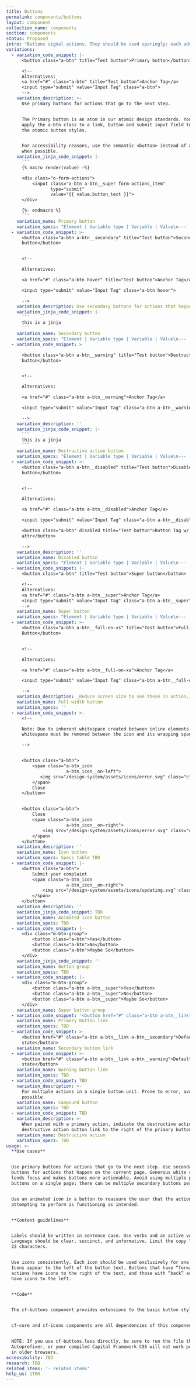 ```yaml
---
title: Buttons
permalink: components/buttons
layout: component
collection_name: components
section: components
status: Proposed
intro: "Buttons signal actions. They should be used sparingly; each additional button on a page reduces the visual prominence of a call to action. In contrast, [links](https://test-things.github.io/design-system/components/link) should lead users to another page or further information.\n\nMore information can be found at:\n* http://cfpb.github.io/design-manual/page-components/buttons.html\t\n* https://cfpb.github.io/capital-framework/components/cf-buttons/"
variations:
  - variation_code_snippet: |-
      <button class="a-btn" title="Test button">Primary button</button>

      <!--
      Alternatives:
      <a href="#" class="a-btn" title="Test button">Anchor Tag</a>
      <input type="submit" value="Input Tag" class="a-btn">
      -->
    variation_description: >-
      Use primary buttons for actions that go to the next step.


      The Primary button is an atom in our atomic design standards. You can
      apply the a-btn class to a link, button and submit input field to receive
      the atomic button styles.


      For accessibility reasons, use the semantic <button> instead of a link
      when possible.
    variation_jinja_code_snippet: |-
      ```
      {% macro render(value) -%}

      <div class="o-form-actions">
          <input class="a-btn a-btn__super form-actions_item"
                 type="submit"
                 value="{{ value.button_text }}">
      </div>

      {%- endmacro %}
      ```
    variation_name: Primary button
    variation_specs: "Element | Variable type | Variable | Value\n--- | --- | --- | ---\nTypeface | - | - | Avenir Next Medium\t\nText size | @btn-font-size | @base-font-size-px;\t| 16px\t\nText color | @btn-text | @white; | White (#ffffff)\t\nBackground | @btn-bg: | @pacific; | Pacific (#0072ce)\nBackground (hover) | @btn-bg-hover: | @dark-pacific; | Dark Pacific (#0050b4)\nBackground (active)  | @btn-bg-active: | @navy; | Navy (#254b87)\nTop/bottom padding | @btn-v-padding | 8px; | 8px\t\nLeft/right padding | @btn-h-padding | 14px; | 14 px\t\nBorder radius | @btn-border-radius-size | 4px; | 4px\t\nPadding modifier | @btn-v-padding-modifier-ie: | 0.8; | -\nOutline size | | | Dotted 1px\nOutline offset | | | 1px\n"
  - variation_code_snippet: >-
      <button class="a-btn a-btn__secondary" title="Test button">Secondary
      button</button>


      <!--

      Alternatives:

      <a href="#" class="a-btn hover" title="Test button">Anchor Tag</a>

      <input type="submit" value="Input Tag" class="a-btn hover">

      -->
    variation_description: Use secondary buttons for actions that happen on the current page.
    variation_jinja_code_snippet: |-
      ```
      this is a jinja
      ```
    variation_name: Secondary button
    variation_specs: "Element | Variable type | Variable | Value\n--- | --- | --- | ---\nText color | @btn__secondary-text: | @white; | White (#ffffff)\t\nBackground | @btn__secondary-bg: | @gray; | Gray (#5a5d61)\nBackground (hover) | @btn__secondary-bg-hover: | @dark-gray; | Dark gray (#43484e)\nBackground (active) | @btn__secondary-bg-active: | @black; | Black (#101820)"
  - variation_code_snippet: >

      <button class="a-btn a-btn__warning" title="Test button">Destructive
      button</button>


      <!--

      Alternatives:

      <a href="#" class="a-btn a-btn__warning">Anchor Tag</a>

      <input type="submit" value="Input Tag" class="a-btn a-btn__warning">

      -->
    variation_description: ''
    variation_jinja_code_snippet: |-
      ```
      this is a jinja
      ```
    variation_name: Destructive action button
    variation_specs: "Element | Variable type | Variable | Value\n--- | --- | --- | ---\nText color | @btn__warning-text: | @white; | White (#ffffff)\t\nBackground | @btn__warning-bg: | @red; | Red (#d14124)\nBackground (hover) | @btn__warning-bg-hover: | @dark-red; | Dark red (#b63014)\nBackground (active)  | @btn__warning-bg-active: | @dark-gray; | Dark gray (#43484e)"
  - variation_code_snippet: >-
      <button class="a-btn a-btn__disabled" title="Test button">Disabled
      button</button>


      <!--

      Alternatives:

      <a href="#" class="a-btn a-btn__disabled">Anchor Tag</a>

      <input type="submit" value="Input Tag" class="a-btn a-btn__disabled">

      <button class="a-btn" disabled title="Test button">Button Tag w/ disabled
      attr</button>

      -->
    variation_description: ''
    variation_name: Disabled button
    variation_specs: "Element | Variable type | Variable | Value\n--- | --- | --- | ---\nText color | @btn__disabled-text: | @gray; | Gray (#5a5d61)\t\nBackground | @btn__disabled-bg: | @gray-20; | Gray 20 (##d2d3d5)\nBackground (hover) | @btn__warning-bg-hover: | @dark-red; | Dark red (#b63014)\nBackground (active)  | @btn__warning-bg-active: | @dark-gray; | Dark gray (#43484e)\nOutline color | @btn__disabled-outline: | @gray-20; | Gray 20 (##d2d3d5)"
  - variation_code_snippet: |-
      <button class="a-btn" title="Test button">Super button</button>

      <!--
      Alternatives:
      <a href="#" class="a-btn a-btn__super">Anchor Tag</a>
      <input type="submit" value="Input Tag" class="a-btn a-btn__super">
      -->
    variation_name: Super button
    variation_specs: "Element | Variable type | Variable | Value\n--- | --- | --- | ---\nText size | @btn__super-font-size:  | 18px;\t| 18px\t\nTop/bottom padding |  | 15px; | 15px\t\nLeft/right padding |  | 30px; | 30px\t\t"
  - variation_code_snippet: >-
      <button class="a-btn a-btn__full-on-xs" title="Test button">Full-width
      Button</button>


      <!--

      Alternatives:

      <a href="#" class="a-btn a-btn__full-on-xs">Anchor Tag</a>

      <input type="submit" value="Input Tag" class="a-btn a-btn__full-on-xs">

      -->
    variation_description: _Reduce screen size to see these in action._
    variation_name: Full-width button
    variation_specs: ''
  - variation_code_snippet: >-
      <!--

      Note: Due to inherent whitespace created between inline elements,
      whitespace must be removed between the icon and its wrapping span element.

      -->


      <button class="a-btn">
          <span class="a-btn_icon
                       a-btn_icon__on-left">
             <img src="/design-system/assets/icons/error.svg" class="cf-icon-svg" />
          </span>
          Close
      </button>


      <button class="a-btn">
          Close
          <span class="a-btn_icon
                       a-btn_icon__on-right">
              <img src="/design-system/assets/icons/error.svg" class="cf-icon-svg" />
          </span>
      </button>
    variation_description: ''
    variation_name: Icon button
    variation_specs: Specs table TBD
  - variation_code_snippet: |-
      <button class="a-btn">
          Submit your complaint
          <span class="a-btn_icon
                       a-btn_icon__on-right">
              <img src="/design-system/assets/icons/updating.svg" class="cf-icon-svg" />
          </span>
      </button>
    variation_description: ''
    variation_jinja_code_snippet: TBD
    variation_name: Animated icon button
    variation_specs: TBD
  - variation_code_snippet: |-
      <div class="m-btn-group">
          <button class="a-btn">Yes</button>
          <button class="a-btn">No</button>
          <button class="a-btn">Maybe So</button>
      </div>
    variation_jinja_code_snippet: ''
    variation_name: Button group
    variation_specs: TBD
  - variation_code_snippet: |-
      <div class="m-btn-group">
          <button class="a-btn a-btn__super">Yes</button>
          <button class="a-btn a-btn__super">No</button>
          <button class="a-btn a-btn__super">Maybe So</button>
      </div>
    variation_name: Super button group
  - variation_code_snippet: '<button href="#" class="a-btn a-btn__link">Default state</button>'
    variation_name: Primary Button link
    variation_specs: TBD
  - variation_code_snippet: >-
      <button href="#" class="a-btn a-btn__link a-btn__secondary">Default
      state</button>
    variation_name: Secondary button link
  - variation_code_snippet: >-
      <button href="#" class="a-btn a-btn__link a-btn__warning">Default
      state</button>
    variation_name: Warning button link
    variation_specs: TBD
  - variation_code_snippet: TBD
    variation_description: >-
      For multiple actions in a single button unit. Prone to error, avoid if
      possible.
    variation_name: Compound button
    variation_specs: TBD
  - variation_code_snippet: TBD
    variation_description: >-
      When paired with a primary action, indicate the destructive action using a
      destructive action button link to the right of the primary button.
    variation_name: Destructive action
    variation_specs: TBD
usage: >-
  **Use cases**


  Use primary buttons for actions that go to the next step. Use secondary
  buttons for actions that happen on the current page. Generous white space
  lends focus and makes buttons more actionable. Avoid using multiple primary
  buttons on a single page; there can be multiple secondary buttons per page.


  Use an animated icon in a button to reassure the user that the action they are
  attempting to perform is functioning as intended.


  **Content guidelines**


  Labels should be written in sentence case. Use verbs and an active voice.
  Language should be clear, succinct, and informative. Limit the copy length to
  22 characters.


  Use icons consistently. Each icon should be used exclusively for one action.
  Icons appear to the left of the button text. Buttons that have “forward”
  actions have icons to the right of the text, and those with “back” actions
  have icons to the left.


  **Code**


  The cf-buttons component provides extensions to the basic button styles.


  cf-core and cf-icons components are all dependencies of this component.


  NOTE: If you use cf-buttons.less directly, be sure to run the file through
  Autoprefixer, or your compiled Capital Framework CSS will not work perfectly
  in older browsers.
accessibility: TBD
research: TBD
related_items: '- related items'
help_us: 1TBD
---
```


